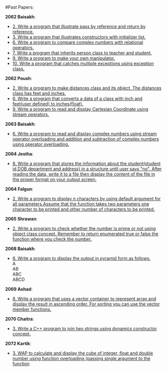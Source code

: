 #Past Papers:

**2062 Baisakh**:
- [2. Write a program that illustrate pass by reference and return by reference.](https://github.com/studenton/ioe-oop/blob/master/old-questions/2062-Baisakh/q2.cpp)
- [3. Write a program that illustrates constructors with initializer list.](https://github.com/studenton/ioe-oop/blob/master/old-questions/2062-Baisakh/q3.cpp)
- [6. Write a program to compare complex numbers with relational operators.](https://github.com/studenton/ioe-oop/blob/master/old-questions/2062-Baisakh/q6.cpp)
- [7. Write a program that inherits person class to teacher and student.](https://github.com/studenton/ioe-oop/blob/master/old-questions/2062-Baisakh/q7.cpp)
- [9. Write a program to make your own manipulator.](https://github.com/studenton/ioe-oop/blob/master/old-questions/2062-Baisakh/q9.cpp)
- [10. Write a program that catches multiple exceptions using exception class.](https://github.com/studenton/ioe-oop/blob/master/old-questions/2062-Baisakh/q10.cpp)

**2062 Poush**:
- [2. Write a program to make distances class and its object. The distances class has feet and inches.](https://github.com/studenton/ioe-oop/blob/master/old-questions/2062-Poush/q1.cpp)
- [6. Write a program that converts a data of a class with inch and feet(user defined) to inches(float). ](https://github.com/studenton/ioe-oop/blob/master/old-questions/2062-Poush/q6.cpp)
- [9. Write a program to read and display Cartesian Coordinate using stream operators.](https://github.com/studenton/ioe-oop/blob/master/old-questions/2062-Poush/q9.cpp)

**2063 Baisakh**:
- [6. Write a program to read and display complex numbers using stream operator overloading and addition and subtraction of complex numbers using operator overloading.](https://github.com/studenton/ioe-oop/blob/master/old-questions/2063-Baisakh/q6.cpp)

**2064 Jestha**:
- [8. Write a program that stores the information about the student(student id,DOB,department and address) in a structure until user says "no". After reading the data, write it to a file then display the content of the file in the proper format on your output screen.](https://github.com/studenton/ioe-oop/blob/master/old-questions/2064-Jestha/q8.cpp)

**2064 Falgun**:
- [2. Write a program to display n characters by using default argument for all parameters.Assume that the function takes two parameters one character to be printed and other number of characters to be printed.](https://github.com/studenton/ioe-oop/blob/master/old-questions/2064-Falgun/q2.cpp)

**2065 Shrawan**:
- [2. Write a program to check whether the number is prime or not using object class concept. Remember to return enumerated true or false the function where you check the number.](https://github.com/studenton/ioe-oop/blob/master/old-questions/2065-Shrawan/q2.cpp)


**2068 Baisakh**:
- [6. Write a program to display the output in pyramid form as follows.](https://github.com/studenton/ioe-oop/blob/master/old-questions/2068-Baisakh/q6.cpp)  
A  
AB  
ABC  
ABCD 


**2069 Ashad**:
- [8. Write a program that uses a vector container to represent array and display the result in ascending order. For sorting you can use the vector member functions.](https://github.com/studenton/ioe-oop/blob/master/old-questions/2069-Ashad/q8.cpp)


**2070 Chaitra**:
- [3. Write a C++ program to join two strings using dynamics constructor concept.](https://github.com/studenton/ioe-oop/blob/master/old-questions/2070-Chaitra/q3.cpp)

**2072 Kartik**:
- [3. WAP to calculate and display the cube of integer, float and double number using function overloading (passing single argument to the function](https://github.com/studenton/ioe-oop/blob/master/old-questions/2072-Kartik/q3.cpp)
